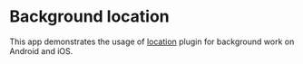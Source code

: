 # Background location

This app demonstrates the usage of [location](https://pub.dev/packages/location) plugin for background work on Android and iOS.